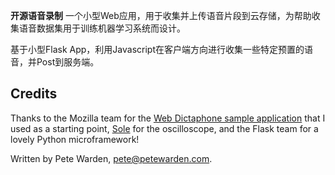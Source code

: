 **开源语音录制** 一个小型Web应用，用于收集并上传语音片段到云存储，为帮助收集语音数据集用于训练机器学习系统而设计。

基于小型Flask App，利用Javascript在客户端方向进行收集一些特定预置的语音，并Post到服务端。




## Credits

Thanks to the Mozilla team for the [Web Dictaphone sample application](https://developer.mozilla.org/en-US/docs/Web/API/MediaStream_Recording_API/Using_the_MediaStream_Recording_API#A_sample_application_Web_Dictaphone)
that I used as a starting point, [Sole](https://soledadpenades.com/) for the
oscilloscope, and the Flask team for a lovely Python microframework!

Written by Pete Warden, pete@petewarden.com.